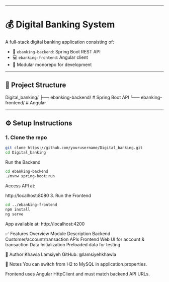
---

# 💰 Digital Banking System

A full-stack digital banking application consisting of:

- 🏦 `ebanking-backend`: Spring Boot REST API
- 💻 `ebanking-frontend`: Angular client
- 🧰 Modular monorepo for development

---

## 🔗 Project Structure

Digital_banking/
├── ebanking-backend/ # Spring Boot API
└── ebanking-frontend/ # Angular 

---

## ⚙️ Setup Instructions

### 1. Clone the repo
```bash
git clone https://github.com/yourusername/Digital_banking.git
cd Digital_banking
```
 Run the Backend
```bash
cd ebanking-backend
./mvnw spring-boot:run
```
Access API at:

http://localhost:8080
3. Run the Frontend
```bash
cd ../ebanking-frontend
npm install
ng serve
```
App available at:
http://localhost:4200

✅ Features Overview
Module	Description
Backend	Customer/account/transaction APIs
Frontend	Web UI for account & transaction
Data Initialization	Preloaded data for testing

🧠 Author
Khawla Lamsiyeh
GitHub: @lamsiyehkhawla

📌 Notes
You can switch from H2 to MySQL in application.properties.

Frontend uses Angular HttpClient and must match backend API URLs.

